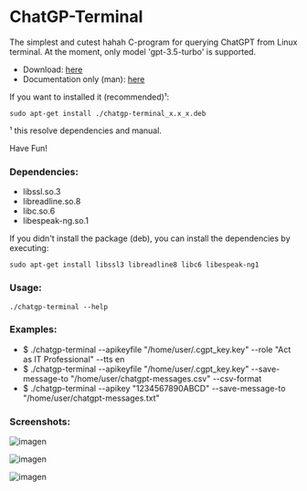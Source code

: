# ChatGP-Terminal
<p align=justify>
  The simplest and cutest hahah C-program for querying ChatGPT from Linux terminal. At the moment, only model 'gpt-3.5-turbo' is supported. 
</p>
<ul>
  <li> Download: <a href="https://github.com/Lucho-A/ChatGP-Terminal/tree/master/ChatGP-Terminal/Releases">here</a></li>
  <li>Documentation only (man): <a href="https://github.com/Lucho-A/ChatGP-Terminal/blob/master/ChatGP-Terminal/Releases/chatgp-terminal.1.gz">here</a></li>
</ul>
<p align=justify>
If you want to installed it (recommended)¹:
</p>

```
sudo apt-get install ./chatgp-terminal_x.x_x.deb
```

¹ this resolve dependencies and manual.
<p>
  Have Fun!
</p>

### Dependencies:
<ul>
  <li>libssl.so.3</li>
  <li>libreadline.so.8</li>
  <li>libc.so.6</li>
  <li>libespeak-ng.so.1</li>
</ul>

If you didn't install the package (deb), you can install the dependencies by executing:

```
sudo apt-get install libssl3 libreadline8 libc6 libespeak-ng1
```

### Usage:

```
./chatgp-terminal --help
```

### Examples:
<ul>
  <li> $ ./chatgp-terminal --apikeyfile "/home/user/.cgpt_key.key" --role "Act as IT Professional" --tts en
  <li> $ ./chatgp-terminal --apikeyfile "/home/user/.cgpt_key.key" --save-message-to "/home/user/chatgpt-messages.csv" --csv-format
  <li> $ ./chatgp-terminal --apikey "1234567890ABCD" --save-message-to "/home/user/chatgpt-messages.txt"
</ul>

### Screenshots:

![imagen](https://github.com/Lucho-A/ChatGP-Terminal/assets/40904281/721de418-ebee-47f4-b64a-29df0d538de2)

![imagen](https://github.com/Lucho-A/ChatGP-Terminal/assets/40904281/2fde51d2-9cec-4e9c-b09d-d0a0c564a7e9)

![imagen](https://github.com/Lucho-A/ChatGP-Terminal/assets/40904281/e0ab7685-3d97-48b4-92a5-bfefdfb9bcc3)



